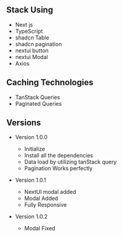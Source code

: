 ## Stack Using

- Next js
- TypeScript
- shadcn Table
- shadcn pagination
- nextui button
- nextui Modal
- Axios

## Caching Technologies

- TanStack Queries
- Paginated Queries

## Versions

- Version 1.0.0

  - Initialize
  - Install all the dependencies
  - Data load by utilizing tanStack query
  - Pagination Works perfectly

- Version 1.0.1

  - NextUI modal added
  - Modal Added
  - Fully Responsive

- Version 1.0.2

  - Modal Fixed

